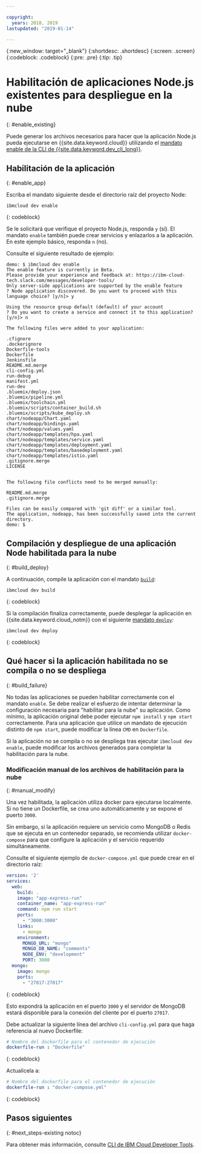 ```yaml
---

copyright:
  years: 2018, 2019
lastupdated: "2019-01-14"

---
```


{:new_window: target="_blank"}
{:shortdesc: .shortdesc}
{:screen: .screen}
{:codeblock: .codeblock}
{:pre: .pre}
{:tip: .tip}

# Habilitación de aplicaciones Node.js existentes para despliegue en la nube
{: #enable_existing}

Puede generar los archivos necesarios para hacer que la aplicación Node.js pueda ejecutarse en {{site.data.keyword.cloud}} utilizando el [mandato enable de la CLI de {{site.data.keyword.dev_cli_long}}](/docs/cli/idt/commands.html#enable).

## Habilitación de la aplicación
{: #enable_app}

Escriba el mandato siguiente desde el directorio raíz del proyecto Node:
```
ibmcloud dev enable
```
{: codeblock}

Se le solicitará que verifique el proyecto Node.js, responda `y` (sí). El mandato `enable` también puede crear servicios y enlazarlos a la aplicación. En este ejemplo básico, responda `n` (no).

Consulte el siguiente resultado de ejemplo:
```
demo: $ ibmcloud dev enable
The enable feature is currently in Beta.
Please provide your experience and feedback at: https://ibm-cloud-tech.slack.com/messages/developer-tools/
Only server-side applications are supported by the enable feature
? Node application discovered. Do you want to proceed with this language choice? [y/n]> y

Using the resource group default (default) of your account
? Do you want to create a service and connect it to this application? [y/n]> n
                                    
The following files were added to your application:

.cfignore
.dockerignore
Dockerfile-tools
Dockerfile
Jenkinsfile
README.md.merge
cli-config.yml
run-debug
manifest.yml
run-dev
.bluemix/deploy.json
.bluemix/pipeline.yml
.bluemix/toolchain.yml
.bluemix/scripts/container_build.sh
.bluemix/scripts/kube_deploy.sh
chart/nodeapp/Chart.yaml
chart/nodeapp/bindings.yaml
chart/nodeapp/values.yaml
chart/nodeapp/templates/hpa.yaml
chart/nodeapp/templates/service.yaml
chart/nodeapp/templates/deployment.yaml
chart/nodeapp/templates/basedeployment.yaml
chart/nodeapp/templates/istio.yaml
.gitignore.merge
LICENSE


The following file conflicts need to be merged manually:

README.md.merge
.gitignore.merge

Files can be easily compared with 'git diff' or a similar tool.
The application, nodeapp, has been successfully saved into the current directory.
demo: $
```

## Compilación y despliegue de una aplicación Node habilitada para la nube
{: #build_deploy}

A continuación, compile la aplicación con el mandato [`build`](/docs/cli/idt/commands.html#build):
```
ibmcloud dev build
```
{: codeblock}

Si la compilación finaliza correctamente, puede desplegar la aplicación en {{site.data.keyword.cloud_notm}} con el siguiente [mandato `deploy`](/docs/cli/idt/commands.html#deploy):
```
ibmcloud dev deploy
```
{: codeblock}

## Qué hacer si la aplicación habilitada no se compila o no se despliega
{: #build_failure}

No todas las aplicaciones se pueden habilitar correctamente con el mandato `enable`. Se debe realizar el esfuerzo de intentar determinar la configuración necesaria para "habilitar para la nube" su aplicación. Como mínimo, la aplicación original debe poder ejecutar `npm install` y `npm start` correctamente. Para una aplicación que utilice un mandato de ejecución distinto de `npm start`, puede modificar la línea `CMD` en `Dockerfile`.

Si la aplicación no se compila o no se despliega tras ejecutar `ibmcloud dev enable`, puede modificar los archivos generados para completar la habilitación para la nube.

### Modificación manual de los archivos de habilitación para la nube
{: #manual_modify}

Una vez habilitada, la aplicación utiliza docker para ejecutarse localmente. Si no tiene un Dockerfile, se crea uno automáticamente y se expone el puerto `3000`.

Sin embargo, si la aplicación requiere un servicio como MongoDB o Redis que se ejecuta en un contenedor separado, se recomienda utilizar `docker-compose` para que configure la aplicación y el servicio requerido simultáneamente.

Consulte el siguiente ejemplo de `docker-compose.yml` que puede crear en el directorio raíz:
```yaml
version: '2'
services:
  web:
    build: .
    image: "app-express-run"
    container_name: "app-express-run"
    command: npm run start
    ports:
      - "3000:3000"
    links:
      - mongo
    environment:
      MONGO_URL: "mongo"
      MONGO_DB_NAME: "comments"
      NODE_ENV: "development"
      PORT: 3000
  mongo:
    image: mongo
    ports:
      - "27017:27017" 
```
{: codeblock}

Esto expondrá la aplicación en el puerto `3000` y el servidor de MongoDB estará disponible para la conexión del cliente por el puerto `27017`.

Debe actualizar la siguiente línea del archivo `cli-config.yml` para que haga referencia al nuevo Dockerfile: 
```yaml
# Nombre del dockerfile para el contenedor de ejecución
dockerfile-run : "Dockerfile"
```
{: codeblock}

Actualícela a:
```yaml
# Nombre del dockerfile para el contenedor de ejecución
dockerfile-run : "docker-compose.yml"
```
{: codeblock}

## Pasos siguientes
{: #next_steps-existing notoc}

Para obtener más información, consulte [CLI de IBM Cloud Developer Tools](/docs/cli/idt/commands.html#idt-cli).
